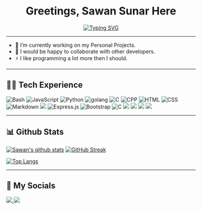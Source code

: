 <h1 align="center">Greetings, Sawan Sunar Here </h1>
<p align="center">
  <a href="https://git.io/typing-svg">
    <img src="https://readme-typing-svg.herokuapp.com?font=JetBrains+Mono&weight=600&size=28&duration=2500&pause=500&color=8939F7&center=true&vCenter=false&width=435&lines=I+am+Programming;Blazingly+Fast" alt="Typing SVG" />
  </a>

</p>

<hr/>


<!--- 🌱 I’m currently exploring different domains of tech.-->
- 🌱 I’m currently working on my Personal Projects.
- 👯 I would be happy to collaborate with other developers.
- ⚡ I like programming a lot more then I should.

<hr>

<h2>👨‍💻 Tech Experience</h2>

<p>
<!-- <img alt="MIPS Assembly" src="https://custom-icon-badges.herokuapp.com/badge/Assembly-525252.svg?logo=asm-hex&logoColor=red&color=black&style=flat"> -->
<img alt="Bash" src="https://img.shields.io/badge/Bash-121011.svg?logo=gnu-bash&logoColor=white&color=black">
<img alt="JavaScript" src="https://img.shields.io/badge/JavaScript-F7DF1E.svg?logo=javascript&logoColor=yellow&color=black">
<img alt="Python" src="https://img.shields.io/badge/Python-14354C.svg?logo=python&logoColor=blue&color=black">
<img alt="golang" src="https://img.shields.io/badge/go-%2300ADD8.svg?&logo=Go&logoColor=blue&color=black">
<img alt="C" src="https://img.shields.io/badge/C-00599C?logo=c&logoColor=white&color=black">
<img alt="CPP" src="https://img.shields.io/badge/C%2B%2B-00599C?logo=c%2B%2B&logoColor=white&color=black">
<img alt="HTML" src="https://img.shields.io/badge/HTML-E34F26.svg?logo=html5&logoColor=orange&color=black">
<img alt="CSS" src="https://img.shields.io/badge/CSS-1572B6.svg?logo=css3&logoColor=blue&color=black">
<img alt="Markdown" src="https://img.shields.io/badge/Markdown-000000.svg?logo=markdown&logoColor=white"></a>

<!-- <img alt="SVG+XML" src="https://img.shields.io/badge/SVG%2BXML-e0982c.svg?logo=svg&logoColor=green&color=black"> -->
<img src="https://img.shields.io/badge/-Nodejs-black?style=flat&logo=Node.js&logoColor=18db4f"/>
<img alt="Express.js" src="https://img.shields.io/badge/Express.js-404d59.svg?style=flat&logo=express&color=black">
<img alt="Bootstrap" src="https://img.shields.io/badge/Bootstrap-7952B3.svg?logo=bootstrap&logoColor=7c12f8&color=black">
<img alt="C" src="https://img.shields.io/badge/Tailwind_CSS-38B2AC?logo=tailwind-css&logoColor=light-blue&color=black">

<img src="https://img.shields.io/badge/-MongoDB-black?style=flat-square&logo=mongodb"/>
<img src="https://img.shields.io/badge/mysql-%2300f.svg?style=flat-square&logo=mysql&logoColor=white&color=black"/>
<!-- <img src="https://img.shields.io/badge/Oracle-F80000?style=flat-square&logo=oracle&logoColor=red&color=black"/> -->
<!-- <img alt="GitHub Pages" src="https://img.shields.io/badge/GitHub%20Pages-327FC7.svg?logo=github&logoColor=blue&color=black"> -->
<!-- <img alt="Heroku" src="https://img.shields.io/badge/Heroku-430098.svg?logo=heroku&logoColor=purple&color=black"> -->
<!-- <img alt="Vercel" src="https://img.shields.io/badge/Vercel-000000.svg?logo=vercel&logoColor=white"> -->
<!-- <img alt="netlify" src="https://img.shields.io/badge/netlify-%23000000.svg?logo=netlify&logoColor=#00C7B7&color=black"> -->
<!-- <img alt="Repl.it" src="https://img.shields.io/badge/Repl.it-0D101E.svg?logo=Replit&logoColor=gray&color=black"> -->
<img src="https://img.shields.io/badge/-Git-black?style=flat-square&logo=git"/>
<img src="https://img.shields.io/badge/-GitHub-black?style=flat-square&logo=github"/>
<!-- <img alt="Docker" src="https://img.shields.io/badge/docker-%230db7ed.svg?logo=docker&logoColor=blue&color=black"> -->


</p>

<hr>

<h2>
📊 Github Stats 
</h2>

<p align="left">
  <a href="https://github.com/Sawansunar56"><img src="https://github-readme-stats.vercel.app/api?username=Sawansunar56&count_private=true&show_icons=true&theme=tokyonight" alt="Sawan's github stats" /></a>
  <a href="https://git.io/streak-stats"><img src="https://github-readme-streak-stats-sand-delta.vercel.app?user=Sawansunar56&theme=tokyonight&card_width=467" alt="GitHub Streak" /></a>
</p>
<p align="left">
  <a href="https://github.com/Sawansunar56">
    <img src="https://github-readme-stats.vercel.app/api/top-langs/?username=Sawansunar56&langs_count=15&theme=tokyonight&layout=compact&card_width=937" alt="Top Langs" />
  </a>
</p>


<hr>

<h2>👋 My Socials</h2>

<p align="">
 
<!-- <img src="https://img.shields.io/badge/-zerodayrat-purple?style=flat-square&logo=instagram&logoColor=white&link=https://www.instagram.com/" /> -->
<!-- <img src="https://img.shields.io/badge/-zerodayrat-c14438?style=flat-square&logo=Gmail&logoColor=white&link=mailto:" /> -->
<a href="https://www.linkedin.com/in/sawan-sunar-618a3b247/">
<img src="https://img.shields.io/badge/LinkedIn-0077B5?style=for-the-badge&logo=Linkedin&logoColor=white&link=https://www.linkedin.com/in/sawan-sunar-618a3b247/" />
  
</a>
<a href="https://twitter.com/SunarSawan7042"><img src="https://img.shields.io/badge/Twitter-blue?style=for-the-badge&logo=twitter&logoColor=white&link=https://twitter.com/SunarSawan7042" /></a>
<!-- <a href="#"><img src="https://img.shields.io/badge/-HackTheBox-000000?style=flat&logo=codesandbox&logoColor=9FEF00"/></a> -->
<!-- <a href="https://tryhackme.com/p/FangX"> <img src="https://img.shields.io/badge/-TryHackMe-gray?style=flat&logo=icloud&logoColor=white"/></a> -->

</p>

<!---
Sawansunar56/Sawansunar56 is a ✨ special ✨ repository because its `README.md` (this file) appears on your GitHub profile.
You can click the Preview link to take a look at your changes.
--->
